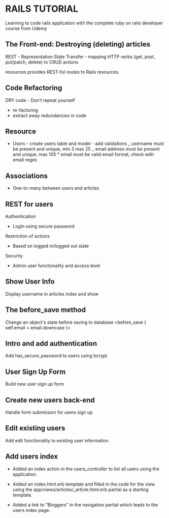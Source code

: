 # RAILS TUTORIAL

Learning to code rails application with the complete ruby on rails developer course from Udemy

## The Front-end: Destroying (deleting) articles

REST - Representation State Transfer - mapping HTTP verbs (get, post, put/patch, delete) to CRUD actions

resources provides REST-ful routes to Rails resources.

## Code Refactoring

DRY code - Don't repeat yourself

- re-factoring
- extract away redundancies in code

## Resource

- Users - create users table and model - add validations
  _ username must be present and unique, min 3 max 25
  _ email address must be present and unique, max 105 \* email must be valid email format, check with email regex

## Associations

- One-to-many
  between users and articles

## REST for users

Authentication

- Login using secure password

Restriction of actions

- Based on logged in/logged out state

Security

- Admin user functionality and access level

## Show User Info

Display username in articles index and show

## The before_save method

Change an object's state before saving to database
 <before_save { self.email = email.downcase }>

## Intro and add authentication

Add has_secure_password to users using bcrypt 

## User Sign Up Form

Build new user sign up form

## Create new users back-end

Handle form submission for users sign up

## Edit existing users

Add edit functionality to existing user information

## Add users index 

- Added an index action in the users_controller to list all users using the application.

- Added an index.html.erb template and filled in the code for the view using the app/views/articles/_article.html.erb partial as a starting template.

- Added a link to "Bloggers" in the navigation partial which leads to the users index page.